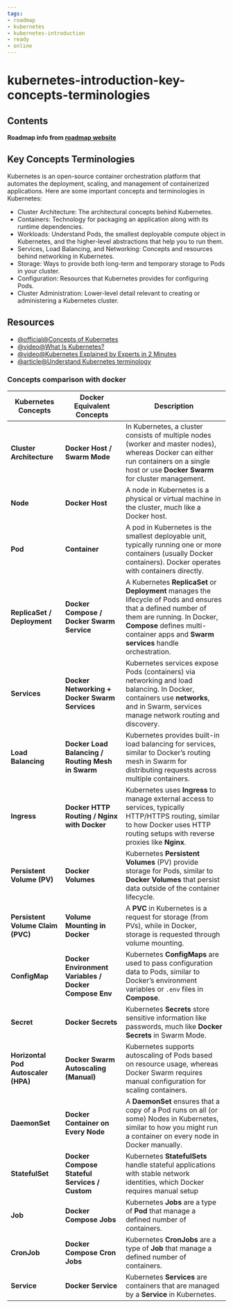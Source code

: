 ```yaml
---
tags:
- roadmap
- kubernetes
- kubernetes-introduction
- ready
- online
---
```


# kubernetes-introduction-key-concepts-terminologies

## Contents

__Roadmap info from [roadmap website](https://roadmap.sh/kubernetes/kubernetes-introduction/key-concepts-terminologies)__

## Key Concepts Terminologies

Kubernetes is an open-source container orchestration platform that automates the deployment, scaling, and management of containerized applications. Here are some important concepts and terminologies in Kubernetes:

* Cluster Architecture: The architectural concepts behind Kubernetes.
* Containers: Technology for packaging an application along with its runtime dependencies.
* Workloads: Understand Pods, the smallest deployable compute object in Kubernetes, and the higher-level abstractions that help you to run them.
* Services, Load Balancing, and Networking: Concepts and resources behind networking in Kubernetes.
* Storage: Ways to provide both long-term and temporary storage to Pods in your cluster.
* Configuration: Resources that Kubernetes provides for configuring Pods.
* Cluster Administration: Lower-level detail relevant to creating or administering a Kubernetes cluster.

## Resources

* [@official@Concepts of Kubernetes](https://kubernetes.io/docs/concepts/)
* [@video@What Is Kubernetes?](https://www.youtube.com/watch?v=QJ4fODH6DXI)
* [@video@Kubernetes Explained by Experts in 2 Minutes](https://youtu.be/XfBrtNZ2OCw)
* [@article@Understand Kubernetes terminology](https://about.gitlab.com/blog/2020/07/30/kubernetes-terminology/)

### Concepts comparison with docker

| Kubernetes Concepts                           | Docker Equivalent Concepts                              | Description                                                                                     |
|-----------------------------------------------|---------------------------------------------------------|-------------------------------------------------------------------------------------------------|
| __Cluster Architecture__                      | __Docker Host / Swarm Mode__                            | In Kubernetes, a cluster consists of multiple nodes (worker and master nodes), whereas Docker can either run containers on a single host or use __Docker Swarm__ for cluster management. |
| __Node__                                      | __Docker Host__                                         | A node in Kubernetes is a physical or virtual machine in the cluster, much like a Docker host.   |
| __Pod__                                       | __Container__                                           | A pod in Kubernetes is the smallest deployable unit, typically running one or more containers (usually Docker containers). Docker operates with containers directly. |
| __ReplicaSet / Deployment__                   | __Docker Compose / Docker Swarm Service__               | A Kubernetes __ReplicaSet__ or __Deployment__ manages the lifecycle of Pods and ensures that a defined number of them are running. In Docker, __Compose__ defines multi-container apps and __Swarm services__ handle orchestration. |
| __Services__                                  | __Docker Networking + Docker Swarm Services__           | Kubernetes services expose Pods (containers) via networking and load balancing. In Docker, containers use __networks__, and in Swarm, services manage network routing and discovery. |
| __Load Balancing__                            | __Docker Load Balancing / Routing Mesh in Swarm__       | Kubernetes provides built-in load balancing for services, similar to Docker’s routing mesh in Swarm for distributing requests across multiple containers. |
| __Ingress__                                   | __Docker HTTP Routing / Nginx with Docker__             | Kubernetes uses __Ingress__ to manage external access to services, typically HTTP/HTTPS routing, similar to how Docker uses HTTP routing setups with reverse proxies like __Nginx__. |
| __Persistent Volume (PV)__                    | __Docker Volumes__                                      | Kubernetes __Persistent Volumes__ (PV) provide storage for Pods, similar to __Docker Volumes__ that persist data outside of the container lifecycle. |
| __Persistent Volume Claim (PVC)__             | __Volume Mounting in Docker__                           | A __PVC__ in Kubernetes is a request for storage (from PVs), while in Docker, storage is requested through volume mounting. |
| __ConfigMap__                                 | __Docker Environment Variables / Docker Compose Env__   | Kubernetes __ConfigMaps__ are used to pass configuration data to Pods, similar to Docker’s environment variables or `.env` files in __Compose__. |
| __Secret__                                    | __Docker Secrets__                                      | Kubernetes __Secrets__ store sensitive information like passwords, much like __Docker Secrets__ in Swarm Mode. |
| __Horizontal Pod Autoscaler (HPA)__           | __Docker Swarm Autoscaling (Manual)__                   | Kubernetes supports autoscaling of Pods based on resource usage, whereas Docker Swarm requires manual configuration for scaling containers. |
| __DaemonSet__                                 | __Docker Container on Every Node__                      | A __DaemonSet__ ensures that a copy of a Pod runs on all (or some) Nodes in Kubernetes, similar to how you might run a container on every node in Docker manually. |
| __StatefulSet__                               | __Docker Compose Stateful Services / Custom__           | Kubernetes __StatefulSets__ handle stateful applications with stable network identities, which Docker requires manual setup|
| __Job__                                       | __Docker Compose Jobs__                                 | Kubernetes __Jobs__ are a type of __Pod__ that manage a defined number of containers. |
| __CronJob__                                   | __Docker Compose Cron Jobs__                            | Kubernetes __CronJobs__ are a type of __Job__ that manage a defined number of containers. |
| __Service__                                   | __Docker Service__                                      | Kubernetes __Services__ are containers that are managed by a __Service__ in Kubernetes. |
